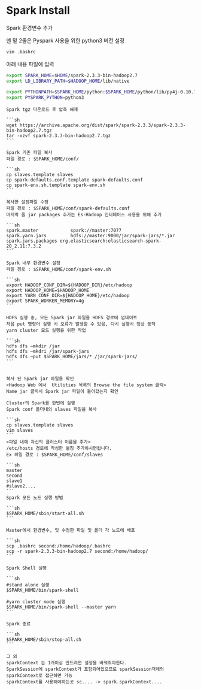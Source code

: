 # Spark Install

Spark 환경변수 추가

맨 밑 2줄은 Pyspark 사용을 위한 python3 버전 설정
```sh
vim .bashrc
```
 
아래 내용 파일에 입력
```sh
export SPARK_HOME=$HOME/spark-2.3.3-bin-hadoop2.7
export LD_LIBRARY_PATH=$HADOOP_HOME/lib/native
    
export PYTHONPATH=$SPARK_HOME/python:$SPARK_HOME/python/lib/py4j-0.10.7-src.zip:$PYTHONPATH
export PYSPARK_PYTHON=python3
```
    
    
    Spark tgz 다운로드 후 압축 해제
    
    ```sh
    wget https://archive.apache.org/dist/spark/spark-2.3.3/spark-2.3.3-bin-hadoop2.7.tgz
    tar -xzvf spark-2.3.3-bin-hadoop2.7.tgz
    ```
    
    Spark 기존 파일 복사
    파일 경로 : $SPARK_HOME/conf/
    
    ```sh
    cp slaves.template slaves
    cp spark-defaults.conf.template spark-defaults.conf
    cp spark-env.sh.template spark-env.sh
    ```
    
    복사한 설정파일 수정
    파일 경로 : $SPARK_HOME/conf/spark-defaults.conf
    마지막 줄 jar packages 추가는 Es-Hadoop 인터페이스 사용을 위해 추가
    
    ```sh
    spark.master            spark://master:7077
    spark.yarn.jars         hdfs://master:9000/jar/spark-jars/*.jar
    spark.jars.packages org.elasticsearch:elasticsearch-spark-20_2.11:7.3.2
    ```
    
    Spark 내부 환경변수 설정
    파일 경로 : $SPARK_HOME/conf/spark-env.sh
    
    ```sh
    export HADOOP_CONF_DIR=${HADOOP_DIR}/etc/hadoop
    export HADOOP_HOME=$HADOOP_HOME
    export YARN_CONF_DIR=${HADOOP_HOME}/etc/hadoop
    export SPARK_WORKER_MEMORY=4g
    ```
    
    HDFS 실행 중, 모든 Spark jar 파일을 HDFS 경로에 업데이트
    처음 put 명령어 실행 시 오류가 발생할 수 있음, 다시 실행시 정상 동작
    yarn cluster 모드 실행을 위한 작업
    
    ```sh
    hdfs dfs –mkdir /jar
    hdfs dfs –mkdri /jar/spark-jars
    hdfs dfs –put $SPARK_HOME/jars/* /jar/spark-jars/
    ```
    
    
    복사 된 Spark jar 파일을 확인 
    <Hadoop Web 에서  Utilities 목록의 Browse the file system 클릭>
    Name jar 클릭시 Spark jar 파일이 들어갔는지 확인
    
    Cluster의 Spark를 한번에 실행
    Spark conf 폴더내의 slaves 파일을 복사
    
    ```sh
    cp slaves.template slaves
    vim slaves
    ```
    <파일 내에 자신의 클러스터 이름을 추가>
    /etc/hosts 경로에 작성한 별칭 추가하시면됩니다.
    Ex 파일 경로 : $SPARK_HOME/conf/slaves
    
    ```sh
    master
    second
    slave1
    #slave2....
    ```
    Spark 모든 노드 실행 방법
    
    ```sh
    $SPARK_HOME/sbin/start-all.sh
    ```
    
    Master에서 환경변수, 및 수정한 파일 및 폴더 각 노드에 배포
    
    ```sh
    scp .bashrc second:/home/hadoop/.bashrc
    scp -r spark-2.3.3-bin-hadoop2.7 second:/home/hadoop/
    ```
    
    Spark Shell 실행
    
    ```sh
    #stand alone 실행
    $SPARK_HOME/bin/spark-shell
    
    #yarn cluster mode 실행
    $SPARK_HOME/bin/spark-shell --master yarn
    ```
    
    Spark 종료
    
    ```sh
    $SPARK_HOME/sbin/stop-all.sh
    ```
    
    그 외 
    sparkContext 는 1개이상 만드려면 설정을 바꿔줘야한다.
    SparkSession에 sparkContext가 포함되어있으므로 sparkSession객체의 sparkContext로 접근하면 가능
    sparkContext를 사용해야하는곳 sc.... -> spark.sparkContext....
    
